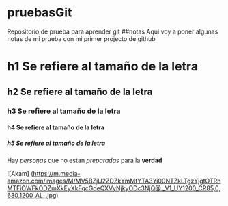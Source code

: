 # pruebasGit
Repositorio de prueba para aprender git
##notas
Aqui voy a poner algunas notas de mi prueba con mi primer projecto de github

# h1 Se refiere al tamaño de la letra
## h2 Se refiere al tamaño de la letra
### h3 Se refiere al tamaño de la letra
#### h4 Se refiere al tamaño de la letra
##### h5 Se refiere al tamaño de la letra
Hay _personas_ que no estan *preparadas* para la **verdad**

![Akam] (https://m.media-amazon.com/images/M/MV5BZjU2ZDZkYmMtYTA3Yi00NTZkLTgzYjgtOTRhMTFiOWFkODZmXkEyXkFqcGdeQXVyNjkyODc3NjQ@._V1_UY1200_CR85,0,630,1200_AL_.jpg)
